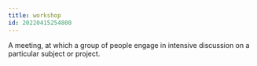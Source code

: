 ```yaml
---
title: workshop
id: 20220415254800
---
```


A meeting, at which a group of people engage in intensive discussion on a particular subject or project.
